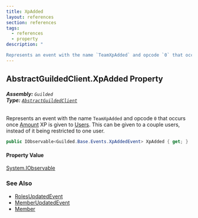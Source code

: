 ```yaml
---
title: XpAdded
layout: references
section: references
tags:
  - references
  - property
description: "

Represents an event with the name `TeamXpAdded` and opcode `0` that occurs once [Amount](XpAddedEvent.Amount.md 'Guilded.Base.Events.XpAddedEvent.Amount') XP is given to [Users](XpAddedEvent.Users.md 'Guilded.Base.Events.XpAddedEvent.Users'). This can be given to a couple users, instead of it being restricted to one user."
---
```


## AbstractGuildedClient.XpAdded Property
###### **Assembly:** `Guilded`<br/>**Type:** [`AbstractGuildedClient`](AbstractGuildedClient.md 'Guilded.AbstractGuildedClient')

Represents an event with the name `TeamXpAdded` and opcode `0` that occurs once [Amount](XpAddedEvent.Amount.md 'Guilded.Base.Events.XpAddedEvent.Amount') XP is given to [Users](XpAddedEvent.Users.md 'Guilded.Base.Events.XpAddedEvent.Users'). This can be given to a couple users, instead of it being restricted to one user.

```csharp
public IObservable<Guilded.Base.Events.XpAddedEvent> XpAdded { get; }
```

#### Property Value
[System.IObservable](https://docs.microsoft.com/en-us/dotnet/api/System.IObservable 'System.IObservable')

### See Also
- [RolesUpdatedEvent](RolesUpdatedEvent.md 'Guilded.Base.Events.RolesUpdatedEvent')
- [MemberUpdatedEvent](MemberUpdatedEvent.md 'Guilded.Base.Events.MemberUpdatedEvent')
- [Member](Member.md 'Guilded.Base.Servers.Member')